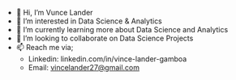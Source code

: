 - 👋 Hi, I’m Vunce Lander
- 👀 I’m interested in Data Science & Analytics
- 🌱 I’m currently learning more about Data Science and Analytics
- 💞️ I’m looking to collaborate on Data Science Projects
- 📫 Reach me via;
  - Linkedin: linkedin.com/in/vince-lander-gamboa
  - Email: vincelander27@gmail.com
